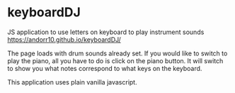 # keyboardDJ
JS application to use letters on keyboard to play instrument sounds
https://andorr10.github.io/keyboardDJ/

The page loads with drum sounds already set. If you would like to switch to play the piano, all you have to do is click on the piano button.  It will switch to show you what notes correspond to what keys on the keyboard.

This application uses plain vanilla javascript.

